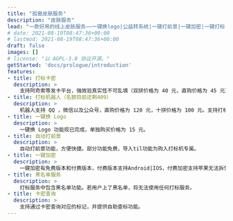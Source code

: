 ```yaml
---
title: "孤傲皮肤服务"
description: "皮肤服务"
lead: "一款好用的线上皮肤服务——一键换logo|公益转系统|一键打前景|一键加密|一键打标|黑名单查询"
# date: 2021-08-19T08:47:36+00:00
# lastmod: 2021-08-19T08:47:36+00:00
draft: false
images: []
# license: "以 AGPL-3.0 协议开源。"
getStarted: 'docs/prologue/introduction'
features: 
- title: 打标卡密
  description: >
    支持阿奇索等发卡平台，强效验真实性不可乱填（双拼价格为 40 元，直购价格为 45 元）。赠送一键换 Logo 功能。
- title: 打标机器人（名额目前还剩409）
  description: >
    机器人支持 QQ ，微信以及公众号，直购价格为 120 元，十拼价格为 100 元。支持打标手机号版本（Pro版本）价格为150元，十拼价格为 130 元。赠送一键换 Logo 功能，打标卡密，自动打前景。打标后自动加密支持苹果无法拆包，安卓支持空包（安卓空包电脑360压缩无法解开）。全网最强打标方案。
- title: 一键换 Logo
  description: >
    一键换 Logo 功能现已完成，单独购买价格为 15 元。
- title: 自动打前景
  description: >
    自动打前景功能，方便快捷。部分功能免费，导入til功能为购入打标机专属。
- title: 一键加密
  description: >
    一键加密有免费版本和付费版本，付费版本支持Android|IOS，付费加密支持苹果无法拆包，安卓支持空包（安卓空包电脑360压缩无法解开）。
- title: 黑名单服务
  description: >
    打标服务中包含黑名单功能。若用户上了黑名单，将无法使用任何打标服务。
- title: 卡密查询
  description: >
    支持通过卡密查询对应的标记，并提供自助查标功能。
---
```

